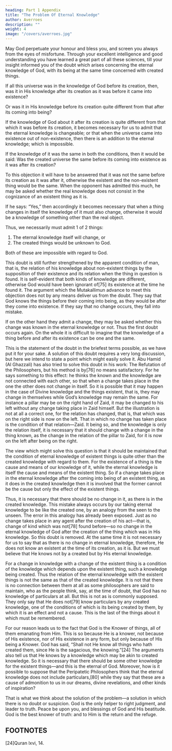 ```yaml
---
heading: Part 1 Appendix
title: "The Problem Of Eternal Knowledge"
author: Averroes
description: ""
weight: 4
image: "/covers/averroes.jpg"
---
```


<!-- ON THE PROBLEM OF ETERNAL KNOWLEDGE, WHICH AVERROES HAS MENTIONED IN HIS DECISIVE DISCOURSE. -->

May God perpetuate your honour and bless you, and screen you always from the eyes of misfortune. Through your excellent intelligence and good understanding you have learned a great part of all these sciences, till your insight informed you of the doubt which arises concerning the eternal knowledge of God, with its being at the same time concerned with created things. 

<!-- Thus, in the interests of truth, it is now incumbent upon us to remove the doubt from your mind, after we have stated it clearly. For one who does not know the problem adequately cannot very well solve the doubt. -->


If all this universe was in the knowledge of God before its creation, then, was it in His knowledge after its creation as it was before it came into existence? 

Or was it in His knowledge before its creation quite different from that after its coming into being? 

If the knowledge of God about it after its creation is quite different from that which it was before its creation, it becomes necessary for us to admit that the eternal knowledge is changeable; or that when the universe came into existence out of non-existence, then there is an addition to the eternal knowledge; which is impossible. 

If the knowledge of it was the same in both the conditions, then it would be said: Was the created universe the same before its coming into existence as it was after its creation? 

To this objection it will have to be answered that it was not the same before its creation as it was after it, otherwise the existent and the non-existent thing would be the same. When the opponent has admitted this much, he may be asked whether the real knowledge does not consist in the cognizance of an existent thing as it is. 

If he says: “Yes,” then accordingly it becomes necessary that when a thing changes in itself the knowledge of it must also change, otherwise it would be a knowledge of something other than the real object. 

Thus, we necessarily must admit 1 of 2 things:

1. The eternal knowledge itself will change, or 
2. The created things would be unknown to God. 

Both of these are impossible with regard to God. 

This doubt is still further strengthened by the apparent condition of man, that is, the relation of his knowledge about non-existent things by the supposition of their existence and its relation when the thing in question is found. It is self-evident that both kinds of knowledge are different, otherwise God would have been ignorant of[75] its existence at the time he found it. The argument which the Mutakallimun advance to meet this objection does not by any means deliver us from the doubt. They say that God knows the things before their coming into being, as they would be after they come into existence. If they say that no change occurs, they fall into mistake. 

If on the other hand they admit a change, they may be asked whether this change was known in the eternal knowledge or not. Thus the first doubt occurs again. On the whole it is difficult to imagine that the knowledge of a thing before and after its existence can be one and the same.

This is the statement of the doubt in the briefest terms possible, as we have put it for your sake. A solution of this doubt requires a very long discussion, but here we intend to state a point which might easily solve it. Abu Hamid (Al Ghazzali) has also tried to solve this doubt in his work: The Refutation of the Philosophers, but his method is by[76] no means satisfactory. For he says something to this effect: he thinks the known and the knowledge are not connected with each other, so that when a change takes place in the one the other does not change in itself. So it is possible that it may happen in the case of Divine knowledge and the things existent, that is, they may change in themselves while God’s knowledge may remain the same. For instance a pillar may be on the right hand of Zaid, it may be changed to his left without any change taking place in Zaid himself. But the illustration is not at all a correct one, for the relation has changed, that is, that which was on the right side is now on the left. That in which no change has taken place is the condition of that relation—Zaid. It being so, and the knowledge is only the relation itself, it is necessary that it should change with a change in the thing known, as the change in the relation of the pillar to Zaid, for it is now on the left after being on the right.

The view which might solve this question is that it should be maintained that the condition of eternal knowledge of existent things is quite other than the created knowledge with regard to them. For the existence of a thing is the cause and means of our knowledge of it, while the eternal knowledge is itself the cause and means of the existent thing. So if a change takes place in the eternal knowledge after the coming into being of an existent thing, as it does in the created knowledge then it is involved that the former cannot be the cause but only the effect of the existent things. 

Thus, it is necessary that there should be no change in it, as there is in the created knowledge. This mistake always occurs by our taking eternal knowledge to be like the created one, by an analogy from the seen to the unseen. The error in this analogy has already been exposed. Just as no change takes place in any agent after the creation of his act—that is, change of kind which was not[78] found before—so no change in the eternal knowledge of God after the creation of the thing which was in His knowledge. So this doubt is removed. At the same time it is not necessary for us to say that as there is no change in eternal knowledge, therefore, He does not know an existent at the time of its creation, as it is. But we must believe that He knows not by a created but by His eternal knowledge. 

For a change in knowledge with a change of the existent thing is a condition of the knowledge which depends upon the existent thing, such a knowledge being created. Thus the relation of the eternal knowledge with the existent things is not the same as that of the created knowledge. It is not that there is no connection between them at all as some philosophers are said to maintain, who as the people think, say, at the time of doubt, that God has no knowledge of particulars at all. But this is not as is commonly supposed. They only say that He does not[79] know particulars by any created knowledge, one of the conditions of which is its being created by them, by which it is an effect and not a cause. This is the last of the things about it which must be remembered. 

For our reason leads us to the fact that God is the Knower of things, all of them emanating from Him. This is so because He is a knower, not because of His existence, nor of His existence in any form, but only because of His being a Knower. God has said, “Shall not He know all things who hath created them, since He is the sagacious, the knowing.”[24] The arguments also tell us that He knows by a knowledge which may be akin to created knowledge. So it is necessary that there should be some other knowledge for the existent things—and this is the eternal of God. Moreover, how is it possible to suppose that the Peripatetic Philosophers think that the eternal knowledge does not include particulars,[80] while they say that these are a cause of admonition to us in our dreams, divine revelations, and other kinds of inspiration?

That is what we think about the solution of the problem—a solution in which there is no doubt or suspicion. God is the only helper to right judgment, and leader to truth. Peace be upon you, and blessings of God and His beatitude. God is the best knower of truth: and to Him is the return and the refuge.


## FOOTNOTES

[24]Quran lxvi, 14.

